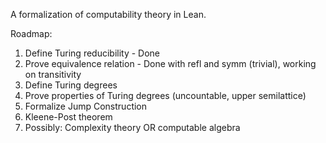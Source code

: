 A formalization of computability theory in Lean. 

Roadmap:
1. Define Turing reducibility - Done
2. Prove equivalence relation - Done with refl and symm (trivial), working on transitivity
3. Define Turing degrees
4. Prove properties of Turing degrees (uncountable, upper semilattice)
5. Formalize Jump Construction
6. Kleene-Post theorem
7. Possibly: Complexity theory OR computable algebra
